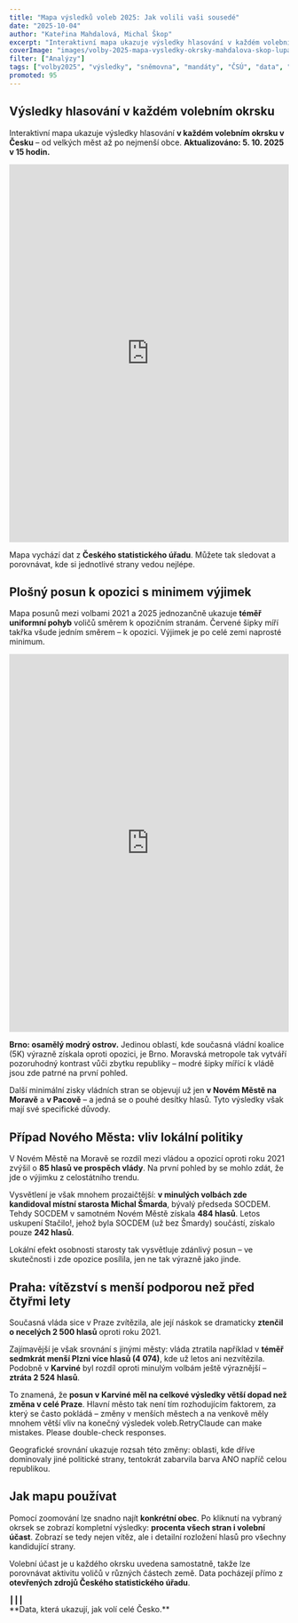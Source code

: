 ```yaml
---
title: "Mapa výsledků voleb 2025: Jak volili vaši sousedé"
date: "2025-10-04"
author: "Kateřina Mahdalová, Michal Škop"
excerpt: "Interaktivní mapa ukazuje výsledky hlasování v každém volebním okrsku v Česku. Sledujte, jak se postupně sčítají hlasy a které strany vedou v jednotlivých regionech."
coverImage: "images/volby-2025-mapa-vysledky-okrsky-mahdalova-skop-lupa.svg"
filter: ["Analýzy"]
tags: ["volby2025", "výsledky", "sněmovna", "mandáty", "ČSÚ", "data", "okrsky"]
promoted: 95
---
```


## Výsledky hlasování v každém volebním okrsku

Interaktivní mapa ukazuje výsledky hlasování **v každém volebním okrsku v Česku** – od velkých měst až po nejmenší obce. **Aktualizováno: 5. 10. 2025 v 15 hodin.**

<iframe src='https://flo.uri.sh/visualisation/25493706/embed' title='Mapa výsledků voleb 2025 – okrsky' className='flourish-embed-iframe' frameBorder='0' scrolling='no' width='100%' height='680px'></iframe>

Mapa vychází dat z **Českého statistického úřadu**. Můžete tak sledovat a porovnávat, kde si jednotlivé strany vedou nejlépe.

## Plošný posun k opozici s minimem výjimek

Mapa posunů mezi volbami 2021 a 2025 jednozančně ukazuje **téměř uniformní pohyb** voličů směrem k opozičním stranám. Červené šipky míří takřka všude jedním směrem – k opozici. Výjimek je po celé zemi naprosté minimum.

<iframe src='https://flo.uri.sh/visualisation/25520707/embed' title='Mapa posunů ve volebních výsledcích 2025' className='flourish-embed-iframe' frameBorder='0' scrolling='no' width='100%' height='680px'></iframe>

**Brno: osamělý modrý ostrov.** Jedinou oblastí, kde současná vládní koalice (5K) výrazně získala oproti opozici, je Brno. Moravská metropole tak vytváří pozoruhodný kontrast vůči zbytku republiky – modré šipky mířící k vládě jsou zde patrné na první pohled.

Další minimální zisky vládních stran se objevují už jen **v Novém Městě na Moravě** a **v Pacově** – a jedná se o pouhé desítky hlasů. Tyto výsledky však mají své specifické důvody.

## Případ Nového Města: vliv lokální politiky

V Novém Městě na Moravě se rozdíl mezi vládou a opozicí oproti roku 2021 zvýšil o **85 hlasů ve prospěch vlády**. Na první pohled by se mohlo zdát, že jde o výjimku z celostátního trendu.

Vysvětlení je však mnohem prozaičtější: **v minulých volbách zde kandidoval místní starosta Michal Šmarda**, bývalý předseda SOCDEM. Tehdy SOCDEM v samotném Novém Městě získala **484 hlasů**. Letos uskupení Stačilo!, jehož byla SOCDEM (už bez Šmardy) součástí, získalo pouze **242 hlasů**.

Lokální efekt osobnosti starosty tak vysvětluje zdánlivý posun – ve skutečnosti i zde opozice posílila, jen ne tak výrazně jako jinde.

## Praha: vítězství s menší podporou než před čtyřmi lety

Současná vláda sice v Praze zvítězila, ale její náskok se dramaticky **ztenčil o necelých 2 500 hlasů** oproti roku 2021.

Zajímavější je však srovnání s jinými městy: vláda ztratila například v **téměř sedmkrát menší Plzni více hlasů (4 074)**, kde už letos ani nezvítězila. Podobně v **Karviné** byl rozdíl oproti minulým volbám ještě výraznější – **ztráta 2 524 hlasů**.

To znamená, že **posun v Karviné měl na celkové výsledky větší dopad než změna v celé Praze**. Hlavní město tak není tím rozhodujícím faktorem, za který se často pokládá – změny v menších městech a na venkově měly mnohem větší vliv na konečný výsledek voleb.RetryClaude can make mistakes. Please double-check responses.

Geografické srovnání ukazuje rozsah této změny: oblasti, kde dříve dominovaly jiné politické strany, tentokrát zabarvila barva ANO napříč celou republikou.

## Jak mapu používat

Pomocí zoomování lze snadno najít **konkrétní obec**. Po kliknutí na vybraný okrsek se zobrazí kompletní výsledky: **procenta všech stran i volební účast**. Zobrazí se tedy nejen vítěz, ale i detailní rozložení hlasů pro všechny kandidující strany.  

Volební účast je u každého okrsku uvedena samostatně, takže lze porovnávat aktivitu voličů v různých částech země. Data pocházejí přímo z **otevřených zdrojů Českého statistického úřadu**.

<div style={{ textAlign: 'center', marginTop: '2em' }}>┃┃┃</div>


<div style={{ textAlign: 'center' }}>**Data, která ukazují, jak volí celé Česko.**</div>
